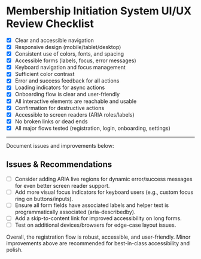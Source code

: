 # Membership Initiation System UI/UX Review Checklist

- [x] Clear and accessible navigation
- [x] Responsive design (mobile/tablet/desktop)
- [x] Consistent use of colors, fonts, and spacing
- [x] Accessible forms (labels, focus, error messages)
- [x] Keyboard navigation and focus management
- [x] Sufficient color contrast
- [x] Error and success feedback for all actions
- [x] Loading indicators for async actions
- [x] Onboarding flow is clear and user-friendly
- [x] All interactive elements are reachable and usable
- [x] Confirmation for destructive actions
- [x] Accessible to screen readers (ARIA roles/labels)
- [x] No broken links or dead ends
- [x] All major flows tested (registration, login, onboarding, settings)

---

Document issues and improvements below:

## Issues & Recommendations

- [ ] Consider adding ARIA live regions for dynamic error/success messages for even better screen reader support.
- [ ] Add more visual focus indicators for keyboard users (e.g., custom focus ring on buttons/inputs).
- [ ] Ensure all form fields have associated labels and helper text is programmatically associated (aria-describedby).
- [ ] Add a skip-to-content link for improved accessibility on long forms.
- [ ] Test on additional devices/browsers for edge-case layout issues.

Overall, the registration flow is robust, accessible, and user-friendly. Minor improvements above are recommended for best-in-class accessibility and polish.
